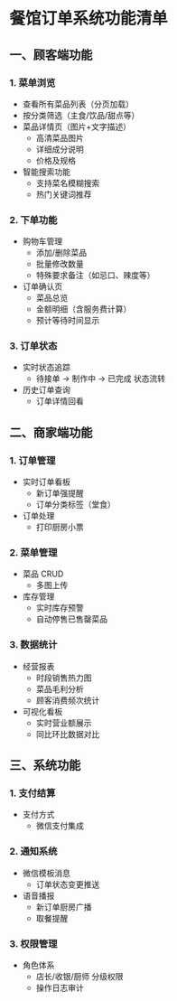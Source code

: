 # 餐馆订单系统功能清单

## 一、顾客端功能

### 1. 菜单浏览

- 查看所有菜品列表（分页加载）
- 按分类筛选（主食/饮品/甜点等）
- 菜品详情页（图片+文字描述）
  - 高清菜品图片
  - 详细成分说明
  - 价格及规格
- 智能搜索功能
  - 支持菜名模糊搜索
  - 热门关键词推荐

### 2. 下单功能

- 购物车管理
  - 添加/删除菜品
  - 批量修改数量
  - 特殊要求备注（如忌口、辣度等）
- 订单确认页
  - 菜品总览
  - 金额明细（含服务费计算）
  - 预计等待时间显示

### 3. 订单状态

- 实时状态追踪
  - 待接单 → 制作中 → 已完成 状态流转
- 历史订单查询
  - 订单详情回看

## 二、商家端功能

### 1. 订单管理

- 实时订单看板
  - 新订单强提醒
  - 订单分类标签（堂食）
- 订单处理
  - 打印厨房小票

### 2. 菜单管理

- 菜品 CRUD
  - 多图上传
- 库存管理
  - 实时库存预警
  - 自动停售已售罄菜品

### 3. 数据统计

- 经营报表
  - 时段销售热力图
  - 菜品毛利分析
  - 顾客消费频次统计
- 可视化看板
  - 实时营业额展示
  - 同比环比数据对比

## 三、系统功能

### 1. 支付结算

- 支付方式
  - 微信支付集成

### 2. 通知系统

- 微信模板消息
  - 订单状态变更推送
- 语音播报
  - 新订单厨房广播
  - 取餐提醒

### 3. 权限管理

- 角色体系
  - 店长/收银/厨师 分级权限
  - 操作日志审计
